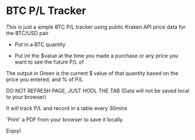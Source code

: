 # BTC P/L Tracker

This is just a simple BTC P/L tracker using public Kraken API price data for the BTC/USD pair

- Put in a BTC quantity

- Put int the $value at the time you made a purchase or any price you want to see the future P/L of

The output in Green is the current $ value of that quantity based on the price you entered, and % of P/L

DO NOT REFRESH PAGE, JUST HODL THE TAB
(Data will not be saved local to your browser)

It will track P/L and record in a table every 30mins

'Print' a PDF from your browser to save it locally.

Enjoy!
